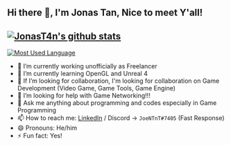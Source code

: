 ## Hi there 👋, I'm Jonas Tan, Nice to meet Y'all!

[![JonasT4n's github stats](https://github-readme-stats.vercel.app/api?username=JonasT4n)](https://github.com/JonasT4n/github-readme-stats)
--------------------------------------------------
[![Most Used Language](https://github-readme-stats.vercel.app/api/top-langs/?username=JonasT4n&layout=compact)](https://github.com/JonasT4n/github-readme-stats)

- 🔭 I’m currently working unofficially as Freelancer
- 🌱 I’m currently learning OpenGL and Unreal 4
- 👯 If I’m looking for collaboration, I'm looking for collaboration on Game Development (Video Game, Game Tools, Game Engine)
- 🤔 I’m looking for help with Game Networking!!!
- 💬 Ask me anything about programming and codes especially in Game Programming
- 📫 How to reach me: [LinkedIn](https://www.linkedin.com/in/jonas-tan-0445a6192/) / Discord -> `JoeNTnT#7405` (Fast Response)
- 😄 Pronouns: He/him
- ⚡ Fun fact: Yes!
